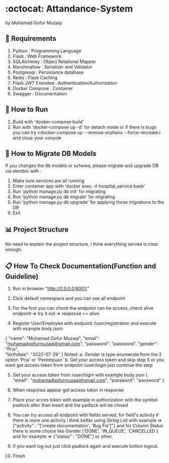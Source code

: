 # :octocat: Attandance-System
by Muhamad Gofur Muzaqi

## :wrench: Requirements
1. Python : Programming Language
2. Flask : Web Framework
3. SQLAlchemy : Object Relational Mapper
4. Marshmallow : Serializer and Validator
5. Postgresql : Persistance database
6. Redis : Flask Caching<SimpleCache>
7. Flask JWT Exended : Authentication/Authorization
8. Docker Compose : Container
9. Swagger : Documentation

## :traffic_light:  How to Run
1. Build with 'docker-compose build'
2. Run with 'docker-compose up -d' for detach mode or if there is bugs you can try <docker-compose up --remove-orphans --force-recreate> and close your console

## :trolleybus: How to Migrate DB Models 
If you changes the db models or schema, please migrate and upgrade DB via alembic with :
1. Make sure services are all running
2. Enter container app with 'docker exec -it hospital_service bash'
3. Run 'python manage.py db init' for migrating
4. Run 'python manage.py db migrate' for migrating
5. Run 'python manage.py db upgrade' for applying those migrations to the DB
6. Exit

## :bar_chart: Project Structure
No need to explain the project structure, I think everything served is clear enough.

## :clipboard: How To Check Documentation(Function and Guideline)
1. Run in browser "http://0.0.0.0:8001/"

2. Click default namespace and you can see all endpoint

3. For the first you can check the endpoint can be access, check alive endpoint => try it out => response == alive <success>

4. Register User/Employee with endpoint /user/registration and execute with example body json:

{
  "name": "Muhamad Gofur Muzaqi",
  "email": "muhamadgofurmuzaqi@gmail.com",
  "password": "password",
  "gender": "Pria",  
  "birthdate": "2022-07-29"
}
Noted: 
a. Gender is type enumerate from the 2 option 'Pria' or 'Perempuan'
b. Get your access token and skip step 5 or you want get access token from endpoint /user/login just continue the step

5. Get your access token from /user/login with example body json
{
  "email": "muhamadgofurmuzaqi@gmail.com",
  "password": "password"
}

6. When response appear get access token in response

7. Place your acces token with example <Bearer eyJ0eXAiOiJKV1QiLCJhbGciOiJIUzI1NiJ9....> in authorization with the symbol padlock after than insert and the padlock will be closed

8. You can try access all endpoint with fields served, for field's activity if there is more one activity i think better using String List with example => {"activity" : "['create documantation', 'Bug Fix']"} and for Column Status there is some choice like Gender ['DONE', 'IN_QUEUE', 'CANCELLED ] and for example => {"status" : "DONE"} or other.

9. if you want log out just click padlock again and execute botton logout.

10. Finish
